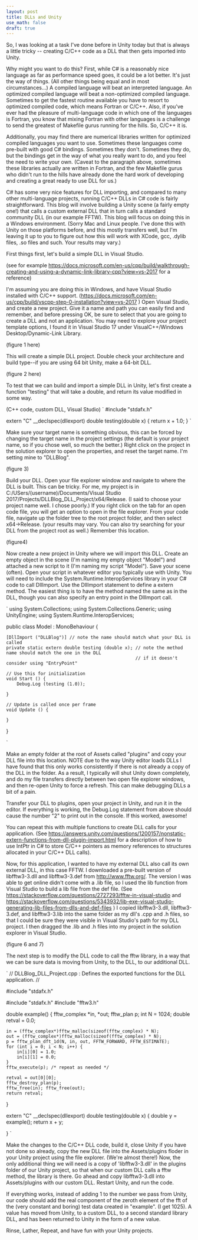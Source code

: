 ```yaml
---
layout: post
title: DLLs and Unity
use_math: false
draft: true
---
```


So, I was looking at a task I've done before in Unity today but that is always a little tricky -- creating C/C++ code as a DLL that then gets imported into Unity.

Why might you want to do this? First, while C# is a reasonably nice language as far as performance speed goes, it could be a lot better. It's just the way of things. (All other things being equal and in most circumstances...) A compiled language will beat an interpreted language. An optimized compiled language will beat a non-optimized compiled language. Sometimes to get the fastest routine available you have to resort to optimized compiled code, which means Fortran or C/C++. Also, if you've ever had the pleasure of multi-language code in which one of the languages is Fortran, you know that mixing Fortran with other languages is a challenge to send the greatest of Makefile gurus running for the hills. So, C/C++ it is.

Additionally, you may find there are numerical libraries written for optimized compiled languages you want to use. Sometimes these languages come pre-built with good C# bindings. Sometimes they don't. Sometimes they do, but the bindings get in the way of what you really want to do, and you feel the need to write your own. (Caveat to the paragraph above, sometimes these libraries actually are written in Fortran, and the few Makefile gurus who didn't run to the hills have already done the hard work of developing and creating a great ready to use DLL for us.)

C# has some very nice features for DLL importing, and compared to many other multi-language projects, running C/C++ DLLs in C# code is fairly straightforward. This blog will involve building a Unity scene (a fairly empty one!) that calls a custom external DLL that in turn calls a standard community DLL (in our example FFTW). This blog will focus on doing this in a Windows environment. (Sorry Mac and Linux people. I've done this with Unity on those platforms before, and this mostly transfers well, but I'm leaving it up to you to figure out how this will work with XCode, gcc, .dylib files, .so files and such. Your results may vary.)

First things first, let's build a simple DLL in Visual Studio.

(see for example https://docs.microsoft.com/en-us/cpp/build/walkthrough-creating-and-using-a-dynamic-link-library-cpp?view=vs-2017 for a reference)

I'm assuming you are doing this in Windows, and have Visual Studio installed with C/C++ support.  (https://docs.microsoft.com/en-us/cpp/build/vscpp-step-0-installation?view=vs-2017 ) Open Visual Studio, and create a new project. Give it a name and path you can easily find and remember, and before pressing OK, be sure to select that you are going to create a DLL and not an application. You may need to explore your project template options, I found it in Visual Studio 17 under VisualC++/Windows Desktop/Dynamic-Link Library.

(figure 1 here)

This will create a simple DLL project. Double check your architecture and build type--if you are using 64 bit Unity, make a 64-bit DLL.

(figure 2 here)

To test that we can build and import a simple DLL in Unity, let's first create a function "testing" that will take a double, and return its value modified in some way.

(C++ code, custom DLL, Visual Studio)
`
#include "stdafx.h"

extern "C" __declspec(dllexport) double testing(double x) {
	return x + 1.0;
}
`

Make sure your target name is something obvious, this can be forced by changing the target name in the project settings (the default is your project name, so if you chose well, so much the better.) Right click on the project in the solution explorer to open the properties, and reset the target name. I'm setting mine to "DLLBlog".

(figure 3)

Build your DLL. Open your file explorer window and navigate to where the DLL is built. This can be tricky. For me, my project is in C:/USers/(username)/Documents/Visual Studio 2017/Projects/DLLBlog_DLL_Project/x64/Release. (I said to choose your project name well. I chose poorly.) If you right click on the tab for an open code file, you will get an option to open in the file explorer. From your code file, navigate up the folder tree to the root project folder, and then select x64->Release. (your results may vary. You can also try searching for your DLL from the project root as well.) Remember this location.

(figure4)

Now create a new project in Unity where we will import this DLL. Create an empty object in the scene (I'm naming my empty object "Model") and attached a new script to it (I'm naming my script "Model"). Save your scene (often). Open your script in whatever editor you typically use with Unity. You will need to include the System.Runtime.InteropServices library in your C# code to call DllImport. Use the DllImport statement to define a extern method. The easiest thing is to have the method named the same as in the DLL, though you can also specify an entry point in the DllImport call. 

`
using System.Collections;
using System.Collections.Generic;
using UnityEngine;
using System.Runtime.InteropServices;

public class Model : MonoBehaviour {

	[DllImport ("DLLBlog")] // note the name should match what your DLL is called
	private static extern double testing (double x); // note the method name should match the one in the DLL
	                                                 // if it doesn't consider using "EntryPoint"

	// Use this for initialization
	void Start () {
		Debug.Log (testing (1.0));
		
	}
	
	// Update is called once per frame
	void Update () {
		
	}
}

`

Make an empty folder at the root of Assets called "plugins" and copy your DLL file into this location. NOTE due to the way Unity editor loads DLLs I have found that this only works consistently if there is not already a copy of the DLL in the folder. As a result, I typically will shut Unity down completely, and do my file transfers directly between two open file explorer windows, and then re-open Unity to force a refresh. This can make debugging DLLs a bit of a pain.

Transfer your DLL to plugins, open your project in Unity, and run it in the editor. If everything is working, the Debug.Log statement from above should cause the number "2" to print out in the console. If this worked, awesome!

You can repeat this with multiple functions to create DLL calls for your application. (See https://answers.unity.com/questions/1200157/nonstatic-extern-functions-from-dll-plugin-import.html for a description of how to use IntPtr in C# to store C/C++ pointers as memory references to structures allocated in your C/C++ DLL calls).

Now, for this application, I wanted to have my external DLL also call its own external DLL, in this case FFTW. I downloaded a pre-built version of libfftw3-3.dll and libfftw3-3.def from http://www.fftw.org/. The version I was able to get online didn't come with a .lib file, so I used the lib function from Visual Studio to build a lib file from the def file. (See https://stackoverflow.com/questions/2727293/fftw-in-visual-studio and https://stackoverflow.com/questions/5343932/lib-exe-visual-studio-generating-lib-files-from-dlls-and-def-files ) I copied libfftw3-3.dll, libfftw3-3.def, and libfftw3-3.lib into the same folder as my dll's .cpp and .h files, so that I could be sure they were visible in Visual Studio's path for my DLL project. I then dragged the .lib and .h files into my project in the solution explorer in Visual Studio.

(figure 6 and 7)

The next step is to modify the DLL code to call the fftw library, in a way that we can be sure data is moving from Unity, to the DLL, to our additional DLL.

`
// DLLBlog_DLL_Project.cpp : Defines the exported functions for the DLL application.
//

#include "stdafx.h"

#include "stdafx.h"
#include "fftw3.h"



double example()
{
	fftw_complex *in, *out;
	fftw_plan p;
	int N = 1024;
	double retval = 0.0;

	in = (fftw_complex*)fftw_malloc(sizeof(fftw_complex) * N);
	out = (fftw_complex*)fftw_malloc(sizeof(fftw_complex) * N);
	p = fftw_plan_dft_1d(N, in, out, FFTW_FORWARD, FFTW_ESTIMATE);
	for (int i = 0; i < N; i++) {
		in[i][0] = 1.0;
		in[i][1] = 0.0;
	}
	fftw_execute(p); /* repeat as needed */

	retval = out[0][0];
	fftw_destroy_plan(p);
	fftw_free(in); fftw_free(out);
	return retval;
}

extern "C" __declspec(dllexport)  double testing(double x) {
	double y = example();
	return x + y;

}
`

Make the changes to the C/C++ DLL code, build it, close Unity if you have not done so already, copy the new DLL file into the Assets/plugins floder in your Unity project using the file explorer. (We're almost there!) Now, the only additional thing we will need is a copy of 'libfftw3-3.dll' in the plugins folder of our Unity project, so that when our custom DLL calls a fftw method, the library is there. Go ahead and copy libfftw3-3.dll into Assets/plugins with our custom DLL. Restart Unity, and run the code.

If everything works, instead of adding 1 to the number we pass from Unity, our code should add the real component of the zeroth element of the fft of the (very constant and boring) test data created in "example". (I get 1025). A value has moved from Unity, to a custom DLL, to a second standard library DLL, and has been returned to Unity in the form of a new value.

Rinse, Lather, Repeat, and have fun with your Unity projects.







